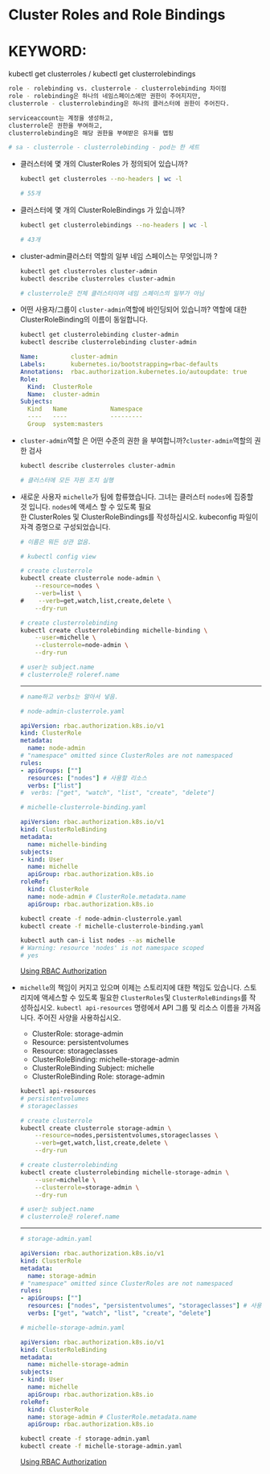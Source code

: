 # Cluster Roles and Role Bindings

# KEYWORD:
kubectl get clusterroles /
kubectl get clusterrolebindings

```bash
role - rolebinding vs. clusterrole - clusterrolebinding 차이점
role - rolebinding은 하나의 네임스페이스에만 권한이 주어지지만,
clusterrole - clusterrolebinding은 하나의 클러스터에 권한이 주어진다.

serviceaccount는 계정을 생성하고,
clusterrole은 권한을 부여하고,
clusterrolebinding은 해당 권한을 부여받은 유저를 맵핑

# sa - clusterrole - clusterrolebinding - pod는 한 세트
```

- 클러스터에 몇 개의 ClusterRoles 가 정의되어 있습니까?

    ```bash
    kubectl get clusterroles --no-headers | wc -l

    # 55개
    ```

- 클러스터에 몇 개의 ClusterRoleBindings 가 있습니까?

    ```bash
    kubectl get clusterrolebindings --no-headers | wc -l

    # 43개
    ```

- cluster-admin클러스터 역할의 일부 네임 스페이스는 무엇입니까 ?

    ```bash
    kubectl get clusterroles cluster-admin
    kubectl describe clusterroles cluster-admin

    # clusterrole은 전체 클러스터이며 네임 스페이스의 일부가 아님
    ```

- 어떤 사용자/그룹이 `cluster-admin`역할에 바인딩되어 있습니까? 역할에 대한 ClusterRoleBinding의 이름이 동일합니다.

    ```bash
    kubectl get clusterrolebinding cluster-admin
    kubectl describe clusterrolebinding cluster-admin
    ```

    ```yaml
    Name:         cluster-admin
    Labels:       kubernetes.io/bootstrapping=rbac-defaults
    Annotations:  rbac.authorization.kubernetes.io/autoupdate: true
    Role:
      Kind:  ClusterRole
      Name:  cluster-admin
    Subjects:
      Kind   Name            Namespace
      ----   ----            ---------
      Group  system:masters
    ```

- `cluster-admin`역할 은 어떤 수준의 권한 을 부여합니까?`cluster-admin`역할의 권한 검사

    ```bash
    kubectl describe clusterroles cluster-admin

    # 클러스터에 모든 자원 조치 실행
    ```

- 새로운 사용자 `michelle`가 팀에 합류했습니다. 그녀는 클러스터 `nodes`에 집중할 것 입니다. `nodes`에 액세스 할 수 있도록 필요한 ClusterRoles 및 ClusterRoleBindings를 작성하십시오. kubeconfig 파일이 자격 증명으로 구성되었습니다.

    ```bash
    # 이름은 뭐든 상관 없음.

    # kubectl config view

    # create clusterrole
    kubectl create clusterrole node-admin \
        --resource=nodes \
        --verb=list \
    #    --verb=get,watch,list,create,delete \
        --dry-run

    # create clusterrolebinding
    kubectl create clusterrolebinding michelle-binding \
        --user=michelle \
        --clusterrole=node-admin \
        --dry-run

    # user는 subject.name
    # clusterrole은 roleref.name
    ```

    ---

    ```yaml
    # name하고 verbs는 알아서 넣음.

    # node-admin-clusterrole.yaml

    apiVersion: rbac.authorization.k8s.io/v1
    kind: ClusterRole
    metadata:
      name: node-admin
    # "namespace" omitted since ClusterRoles are not namespaced
    rules:
    - apiGroups: [""]
      resources: ["nodes"] # 사용할 리소스
      verbs: ["list"]
    #  verbs: ["get", "watch", "list", "create", "delete"]
    ```

    ```yaml
    # michelle-clusterrole-binding.yaml

    apiVersion: rbac.authorization.k8s.io/v1
    kind: ClusterRoleBinding
    metadata:
      name: michelle-binding
    subjects:
    - kind: User
      name: michelle
      apiGroup: rbac.authorization.k8s.io
    roleRef:
      kind: ClusterRole
      name: node-admin # ClusterRole.metadata.name
      apiGroup: rbac.authorization.k8s.io
    ```

    ```bash
    kubectl create -f node-admin-clusterrole.yaml
    kubectl create -f michelle-clusterrole-binding.yaml
    ```

    ```bash
    kubectl auth can-i list nodes --as michelle
    # Warning: resource 'nodes' is not namespace scoped
    # yes
    ```

    [Using RBAC Authorization](https://kubernetes.io/docs/reference/access-authn-authz/rbac/)

- `michelle`의 책임이 커지고 있으며 이제는 스토리지에 대한 책임도 있습니다. 스토리지에 액세스할 수 있도록 필요한 `ClusterRoles`및 `ClusterRoleBindings`를 작성하십시오. `kubectl api-resources` 명령에서 API 그룹 및 리소스 이름을 가져옵니다. 주어진 사양을 사용하십시오.
    - ClusterRole: storage-admin
    - Resource: persistentvolumes
    - Resource: storageclasses
    - ClusterRoleBinding: michelle-storage-admin
    - ClusterRoleBinding Subject: michelle
    - ClusterRoleBinding Role: storage-admin

    ```bash
    kubectl api-resources
    # persistentvolumes
    # storageclasses

    # create clusterrole
    kubectl create clusterrole storage-admin \
        --resource=nodes,persistentvolumes,storageclasses \
        --verb=get,watch,list,create,delete \
        --dry-run

    # create clusterrolebinding
    kubectl create clusterrolebinding michelle-storage-admin \
        --user=michelle \
        --clusterrole=storage-admin \
        --dry-run

    # user는 subject.name
    # clusterrole은 roleref.name
    ```

    ---

    ```yaml
    # storage-admin.yaml

    apiVersion: rbac.authorization.k8s.io/v1
    kind: ClusterRole
    metadata:
      name: storage-admin
    # "namespace" omitted since ClusterRoles are not namespaced
    rules:
    - apiGroups: [""]
      resources: ["nodes", "persistentvolumes", "storageclasses"] # 사용할 리소스
      verbs: ["get", "watch", "list", "create", "delete"]
    ```

    ```yaml
    # michelle-storage-admin.yaml

    apiVersion: rbac.authorization.k8s.io/v1
    kind: ClusterRoleBinding
    metadata:
      name: michelle-storage-admin
    subjects:
    - kind: User
      name: michelle
      apiGroup: rbac.authorization.k8s.io
    roleRef:
      kind: ClusterRole
      name: storage-admin # ClusterRole.metadata.name
      apiGroup: rbac.authorization.k8s.io
    ```

    ```bash
    kubectl create -f storage-admin.yaml
    kubectl create -f michelle-storage-admin.yaml
    ```

    [Using RBAC Authorization](https://kubernetes.io/docs/reference/access-authn-authz/rbac/)